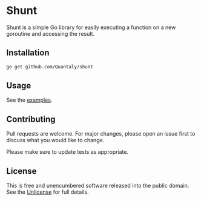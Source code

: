# Shunt

Shunt is a simple Go library for easily executing a function on a new goroutine and accessing the result.

## Installation

```sh
go get github.com/Quantaly/shunt
```

## Usage

See the [examples](examples).

## Contributing

Pull requests are welcome. For major changes, please open an issue first to discuss what you would like to change.

Please make sure to update tests as appropriate.

## License

This is free and unencumbered software released into the public domain. See the [Unlicense](https://unlicense.org/) for full details.
